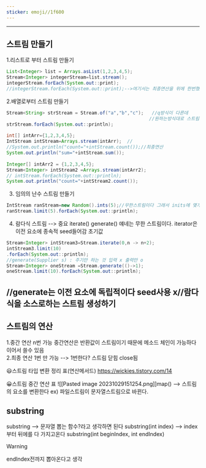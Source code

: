 ```yaml
---
sticker: emoji//1f600
---
```

---

## 스트림 만들기

1.리스트로 부터 스트림 만들기

```java
List<Integer> list = Arrays.asList(1,2,3,4,5);  
Stream<Integer> integerStream=list.stream();  
integerStream.forEach(System.out::print);  
//integerStream.forEach(System.out::print);-->여기서는 최종연산을 위에 한번했기 때문에 오류가 난다. 스트림이 닫히기 때문에 --> 스트림을 다시 생성해야한다.

```
2.배열로부터 스트림 만들기 

```java
Stream<String> strStream = Stream.of("a","b","c");   //q방식이 다른데 
													//원하는방식대로 스트림 생성
strStream.forEach(System.out::println);  
  
int[] intArr={1,2,3,4,5};  
IntStream intStream=Arrays.stream(intArr);  //
//System.out.println("count="+intStream.count());//최종연산  
System.out.println("sum="+intStream.sum());  
  
Integer[] intArr2 = {1,2,3,4,5};  
Stream<Integer> intStream2 =Arrays.stream(intArr2);  
// intStream.forEach(System.out::println);  
System.out.println("count="+intStream2.count());
```
3. 임의의 난수 스트림 만들기

```java
IntStream ranStream=new Random().ints(5);//무한스트림이다 그래서 inits에 몇개를 만들껀지 적거나 limit로 제한을 걸거나 해야함  
ranStream.limit(5).forEach(System.out::println);
```
 4. 람다식 스트림 --> 중요 iterate() generate() 얘네는 무한 스트림이다. iterator은 이전 요소에 종속적 seed들어감 초기값  

```java
Stream<Integer> intStream3=Stream.iterate(0,n -> n+2);  
intStream3.limit(10)  
.forEach(System.out::println);  
//generate(Supplier s) : 주기만 하는 것 입력 x 출력만 o 
Stream<Integer> oneStream =Stream.generate(()->1);  
oneStream.limit(10).forEach(System.out::println);
```

//generate는 이전 요소에 독립적이다 seed사용 x//람다식을 소스로하는 스트림 생성하기
---

## 스트림의 연산

1.중간 연산 n번 가능 중간연산은 반환값이 스트림이기 때문에 메소드 체인이 가능하다 이어서 쓸수 있음  
2.최종 연산 1번 만 가능 --> 1번한다? 스트림 닫힘 close됨

😃스트림 타입 변환 정리 표(연산메서드)
<https://wickies.tistory.com/14>

😀스트림 중간 연산 표
![[Pasted image 20231029151254.png]]map() --> 스트림의 요소를 변환한다
ex) 파일스트림이 문자열스트림으로 바뀐다.
## substring

substring  --> 문자열 뽑는 함수?라고 생각하면 된다
substring(int index) --> index부터 뒤에를 다 가지고온다
substring(int beginIndex, int endIndex)
>[!warning]
>endIndex전까지 뽑아온다고 생각

